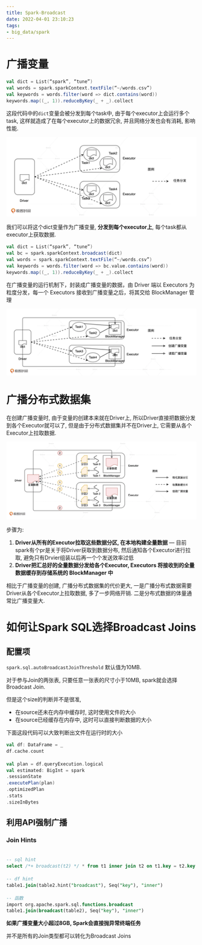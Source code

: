 ```yaml
---
title: Spark-Broadcast
date: 2022-04-01 23:10:23
tags: 
- big_data/spark
---
```

# 广播变量

```scala
val dict = List(“spark”, “tune”)
val words = spark.sparkContext.textFile(“~/words.csv”)
val keywords = words.filter(word => dict.contains(word))
keywords.map((_, 1)).reduceByKey(_ + _).collect
```

这段代码中的`dict`变量会被分发到每个task中, 由于每个executor上会运行多个task, 这样就造成了在每个executor上的数据冗余, 并且网络分发也会有消耗, 影响性能.

![](https://raw.githubusercontent.com/liunaijie/images/master/202308121611565.png)

我们可以将这个dict变量作为广播变量, **分发到每个executor上**, 每个task都从executor上获取数据.

```scala
val dict = List(“spark”, “tune”)
val bc = spark.sparkContext.broadcast(dict)
val words = spark.sparkContext.textFile(“~/words.csv”)
val keywords = words.filter(word => bc.value.contains(word))
keywords.map((_, 1)).reduceByKey(_ + _).collect
```

在广播变量的运行机制下，封装成广播变量的数据，由 Driver 端以 Executors 为粒度分发，每一个 Executors 接收到广播变量之后，将其交给 BlockManager 管理

![](https://raw.githubusercontent.com/liunaijie/images/master/202308121611054.png)

# 广播分布式数据集

在创建广播变量时, 由于变量的创建本来就在Driver上, 所以Driver直接把数据分发到各个Executor就可以了, 但是由于分布式数据集并不在Driver上, 它需要从各个Executor上拉取数据.

![](https://raw.githubusercontent.com/liunaijie/images/master/202308121611262.png)

步骤为:

1.  **Driver从所有的Executor拉取这些数据分区, 在本地构建全量数据** — 目前spark有个pr是关于将Driver获取到数据分布, 然后通知各个Executor进行拉取, 避免只有Drvier组装以后再一个个发送效率过低
2.  **Driver把汇总好的全量数据分发给各个Executor, Executors 将接收到的全量数据缓存到存储系统的 BlockManager 中**

相比于广播变量的创建, 广播分布式数据集的代价更大, 一是广播分布式数据需要Driver从各个Executor上拉取数据, 多了一步网络开销. 二是分布式数据的体量通常比广播变量大.

# 如何让Spark SQL选择Broadcast Joins

## 配置项

`spark.sql.autoBroadcastJoinThreshold` 默认值为10MB.

对于参与Join的两张表, 只要任意一张表的尺寸小于10MB, spark就会选择Broadcast Join.

但是这个size的判断并不是很准,

-   在source还未在内存中缓存时, 这时使用文件的大小
-   在source已经缓存在内存中, 这时可以直接判断数据的大小

下面这段代码可以大致判断出文件在运行时的大小

```scala
val df: DataFrame = _
df.cache.count
 
val plan = df.queryExecution.logical
val estimated: BigInt = spark
.sessionState
.executePlan(plan)
.optimizedPlan
.stats
.sizeInBytes
```

## 利用API强制广播

### Join Hints

```sql
 
-- sql hint
select /*+ broadcast(t2) */ * from t1 inner join t2 on t1.key = t2.key

-- df hint
table1.join(table2.hint("broadcast"), Seq("key"), "inner")

-- 函数
import org.apache.spark.sql.functions.broadcast
table1.join(broadcast(table2), Seq("key"), "inner")
```

**如果广播变量大小超过8GB, Spark会直接抛异常终端任务**

并不是所有的Join类型都可以转化为Broadcast Joins
